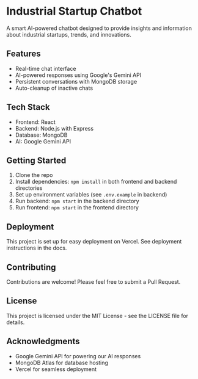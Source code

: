 # Industrial Startup Chatbot

A smart AI-powered chatbot designed to provide insights and information about industrial startups, trends, and innovations.

## Features

- Real-time chat interface
- AI-powered responses using Google's Gemini API
- Persistent conversations with MongoDB storage
- Auto-cleanup of inactive chats

## Tech Stack

- Frontend: React
- Backend: Node.js with Express
- Database: MongoDB
- AI: Google Gemini API

## Getting Started

1. Clone the repo
2. Install dependencies: `npm install` in both frontend and backend directories
3. Set up environment variables (see `.env.example` in backend)
4. Run backend: `npm start` in the backend directory
5. Run frontend: `npm start` in the frontend directory

## Deployment

This project is set up for easy deployment on Vercel. See deployment instructions in the docs.

## Contributing

Contributions are welcome! Please feel free to submit a Pull Request.

## License

This project is licensed under the MIT License - see the LICENSE file for details.

## Acknowledgments

- Google Gemini API for powering our AI responses
- MongoDB Atlas for database hosting
- Vercel for seamless deployment
